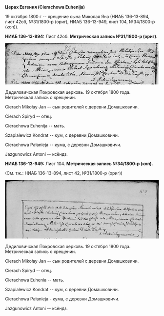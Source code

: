 **Церах Евгения (Cierachowa Euhenija)**

19 октября 1800 г -- крещение сына Миколая Яна (НИАБ 136-13-894, лист
42об, №31/1800-р (ориг), НИАБ 136-13-949, лист 104, №34/1800-р (коп)).

**НИАБ 136-13-894:** Лист 42об. **Метрическая запись №31/1800-р
(ориг).**

![](./media/a24d7856722fc3301241b36ec61eff2f07c6ac7a.png)

Дедиловичская Покровская церковь. 19 октября 1800 года. Метрическая
запись о крещении.

Cierach Mikołay Jan -- сын родителей с деревни Домашковичи.

Cierach Spiryd -- отец.

Cierachowa Euhenija -- мать.

Szapialewicz Kondrat -- кум, с деревни Домашковичи.

Cierachowa Pałanieja -- кума, с деревни Домашковичи.

Jazgunowicz Antoni -- ксёндз.

**НИАБ 136-13-949:** Лист 104. **Метрическая запись №34/1800-р (коп).**

(См. тж.: НИАБ 136-13-894, лист 42, №31/1800-р (ориг))

![](./media/d8a1f451c2651a6d20fb0192cb86894dc0a543a3.png)

Дедиловичская Покровская церковь. 19 октября 1800 года. Метрическая
запись о крещении.

Cierach Mikołay Jan -- сын родителей с деревни Домашковичи.

Cierach Spiryd -- отец.

Cierachowa Euhenia -- мать.

Szapialewicz Kondrat -- кум, с деревни Домашковичи.

Cierachowa Pałanieja - кума, с деревни Домашковичи.

Jazgunowicz Antoni -- ксёндз.
